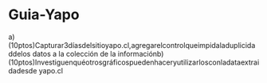 # Guia-Yapo
a)(10ptos)Capturar3díasdelsitioyapo.cl,agregarelcontrolqueimpidaladuplicidaddelos datos a la colección de la informaciónb)(10ptos)Investiguenquéotrosgráficospuedenhaceryutilizarlosconladataextraidadesde yapo.cl
